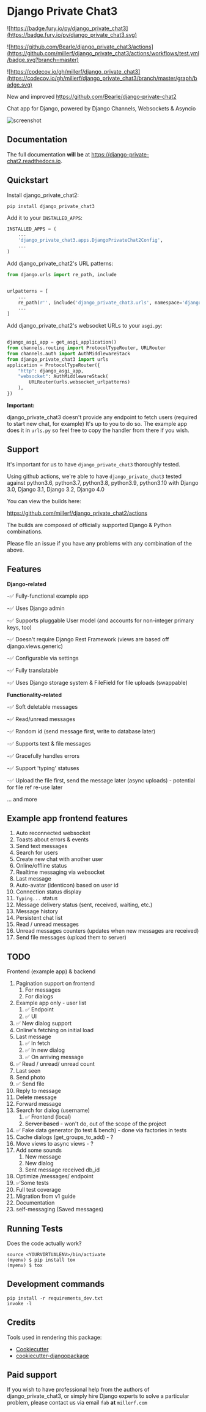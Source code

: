 Django Private Chat3
======================

![https://badge.fury.io/py/django_private_chat3](https://badge.fury.io/py/django_private_chat3.svg)

![https://github.com/Bearle/django_private_chat3/actions](https://github.com/millerf/django_private_chat3/actions/workflows/test.yml/badge.svg?branch=master)

![https://codecov.io/gh/millerf/django_private_chat3](https://codecov.io/gh/millerf/django_private_chat3/branch/master/graph/badge.svg)

New and improved  https://github.com/Bearle/django-private-chat2

Chat app for Django, powered by Django Channels, Websockets & Asyncio

![screenshot](https://github.com/millerf/django_private_chat3/blob/master/screenshots/screen.jpg?raw=true)

Documentation
-------------

The full documentation **will be** at <https://django-private-chat2.readthedocs.io>.

Quickstart
----------

Install django_private_chat2:

    pip install django_private_chat3

Add it to your `INSTALLED_APPS`:

```python
INSTALLED_APPS = (
    ...
    'django_private_chat3.apps.DjangoPrivateChat2Config',
    ...
)
```

Add django_private_chat2's URL patterns:

```python
from django.urls import re_path, include


urlpatterns = [
    ...
    re_path(r'', include('django_private_chat3.urls', namespace='django_private_chat3')),
    ...
]
```

Add django_private_chat2's websocket URLs to your `asgi.py`:
```python

django_asgi_app = get_asgi_application()
from channels.routing import ProtocolTypeRouter, URLRouter
from channels.auth import AuthMiddlewareStack
from django_private_chat3 import urls
application = ProtocolTypeRouter({
    "http": django_asgi_app,
    "websocket": AuthMiddlewareStack(
        URLRouter(urls.websocket_urlpatterns)
    ),
})

```


**Important:**

django_private_chat3 doesn't provide any endpoint to fetch users (required to start new chat, for example)
It's up to you to do so. The example app does it in `urls.py` so feel free to copy the handler from there if you wish.

Support
--------

It's important for us to have `django_private_chat3` thoroughly tested.

Using github actions, we're able to have `django_private_chat3` tested against python3.6, python3.7, python3.8, python3.9, python3.10 with Django 3.0, Django 3.1,  Django 3.2, Django 4.0

You can view the builds here:

https://github.com/millerf/django_private_chat2/actions

The builds are composed of officially supported Django & Python combinations.

Please file an issue if you have any problems with any combination of the above. 


Features
--------

__Django-related__

-✅ Fully-functional example app

-✅ Uses Django admin

-✅ Supports pluggable User model (and accounts for non-integer primary keys, too)

-✅ Doesn't require Django Rest Framework (views are based off django.views.generic)

-✅ Configurable via settings

-✅ Fully translatable 

-✅ Uses Django storage system & FileField for file uploads (swappable)


__Functionality-related__

-✅ Soft deletable messages

-✅ Read/unread messages

-✅ Random id (send message first, write to database later)

-✅ Supports text & file messages

-✅ Gracefully handles errors

-✅ Support 'typing' statuses

-✅ Upload the file first, send the message later (async uploads) - potential for file ref re-use later

... and more


Example app frontend features
-----------------------------

1. Auto reconnected websocket
2. Toasts about errors & events
3. Send text messages
4. Search for users
5. Create new chat with another user
6. Online/offline status
7. Realtime messaging via websocket
8. Last message
9. Auto-avatar (identicon) based on user id
10. Connection status display
11. `Typing...` status
12. Message delivery status (sent, received, waiting, etc.)
13. Message history
14. Persistent chat list
15. Read / unread messages
16. Unread messages counters (updates when new messages are received)
17. Send file messages (upload them to server)

TODO 
----

Frontend (example app) & backend

1. Pagination support on frontend
    1. For messages 
    2. For dialogs
2. Example app only - user list
    1. ✅ Endpoint
    2. ✅ UI
3. ✅ New dialog support
4. Online's fetching on initial load
5. Last message
    1. ✅ In fetch
    2. ✅ In new dialog
    3. ✅ On arriving message
6. ✅ Read / unread/ unread count
7. Last seen
8. Send photo
9. ✅ Send file
10. Reply to message
11. Delete message
12. Forward message
13. Search for dialog (username)
    1. ✅ Frontend (local)
    2. ~~Server based~~ - won't do, out of the scope of the project
14. ✅ Fake data generator (to test & bench) - done via factories in tests
15. Cache dialogs (get_groups_to_add) - ?
16. Move views to async views - ?
17. Add some sounds
    1. New message
    2. New dialog
    3. Sent message received db_id
18. Optimize /messages/ endpoint
19. ✅Some tests
20. Full test coverage
21. Migration from v1 guide
22. Documentation
23. self-messaging (Saved messages)

Running Tests
-------------

Does the code actually work?

    source <YOURVIRTUALENV>/bin/activate
    (myenv) $ pip install tox
    (myenv) $ tox

Development commands
--------------------

    pip install -r requirements_dev.txt
    invoke -l

Credits
-------

Tools used in rendering this package:

-   [Cookiecutter](https://github.com/audreyr/cookiecutter)
-   [cookiecutter-djangopackage](https://github.com/pydanny/cookiecutter-djangopackage)

Paid support
------------

If you wish to have professional help from the authors of django_private_chat3, or simply hire Django experts to solve a particular problem,
please contact us via email `fab` **at** `millerf.com`
